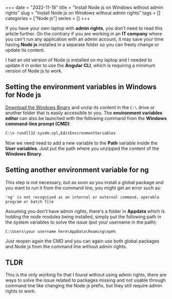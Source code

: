 +++ 
date = "2022-11-18"
title = "Install Node js on Windows without admin rights"
slug = "Install Node js on Windows without admin rights"
tags = []
categories = ["Node js"]
series = []
+++

If you have your own laptop with **admin rights**, you don't need to read this article further. On the contrary if you are working in an **IT company** where you can't run any application with an admin account, it may save your time having **Node js** installed in a separate folder so you can freely change or update its content.

I had an old version of Node js installed on my laptop and I needed to update it in order to use the **Angular CLI**, which is requiring a minimum version of Node js to work.

## Setting the environment variables in Windows for Node js

[Download the Windows Binary](https://nodejs.org/en/download/) and unzip its content in the ```C:\``` drive or another folder that is easily accessible to you. The **environment variables editor** can also be launched with the following command from the **Windows command-line prompt (CMD)**:

```cmd
C:\> rundll32 sysdm.cpl,EditEnvironmentVariables
```

Now we need need to add a new variable to the **Path** variable inside the **User variables**. Just put the path where you unzipped the content of the **Windows Binary**.

## Setting another environment variable for ng

This step is not necessary, but as soon as you install a global package and you want to run it from the command line, you might get an error such as:

```
'ng' is not recognized as an internal or external command, operable program or batch file
```

Assuming you don't have admin rights, there's a folder in **Appdata** which is holding the node modules being installed, simply put the following path in the system variables to solve the issue (put your username in the path):

```
C:\Users\your username here\AppData\Roaming\npm%
```

Just reopen again the CMD and you can again use both global packages and Node js from the command line without admin rights. 

## TLDR

This is the only working fix that I found without using admin rights, there are ways to solve the issue related to packages missing and not usable through command line like changing the Node js prefix, but they still require admin rights to work.